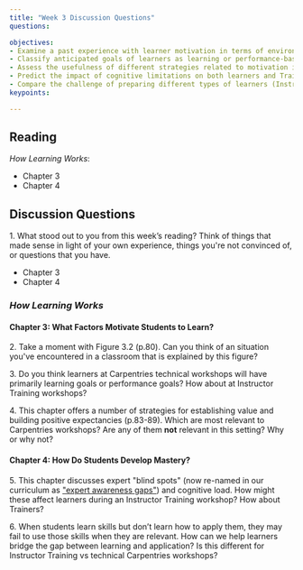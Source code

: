 ```yaml
---
title: "Week 3 Discussion Questions"
questions:

objectives:
- Examine a past experience with learner motivation in terms of environment, efficacy, and value.
- Classify anticipated goals of learners as learning or performance-based.
- Assess the usefulness of different strategies related to motivation in Carpentries workshops.
- Predict the impact of cognitive limitations on both learners and Trainers in Instructor Training workshops.
- Compare the challenge of preparing different types of learners (Instructor trainees vs. technical) to transfer skills to usable contexts.
keypoints:

---
```


## Reading
*How Learning Works*: 
- Chapter 3
- Chapter 4

## Discussion Questions
1\. What stood out to you from this week’s reading? Think of things that made sense in light of your own experience, things you're not convinced of, or questions that you have.
* Chapter 3
* Chapter 4

### _How Learning Works_
#### Chapter 3: What Factors Motivate Students to Learn?

2\. Take a moment with Figure 3.2 (p.80). Can you think of an situation you've encountered in a classroom that is explained 
by this figure?

3\. Do you think learners at Carpentries technical workshops will have primarily learning goals or performance goals? How about at Instructor Training workshops?

4\. This chapter offers a number of strategies for establishing value and building positive expectancies (p.83-89). Which are most relevant to Carpentries workshops? Are any of them **not** relevant in this setting? Why or why not?

#### Chapter 4: How Do Students Develop Mastery?
5\. This chapter discusses expert "blind spots" (now re-named in our curriculum as ["expert awareness gaps"](https://carpentries.github.io/instructor-training/03-expertise/index.html#expert-awareness-gap)) and cognitive load. 
How might these affect learners during an Instructor Training workshop? How about Trainers?

6\. When students learn skills but don’t learn how to apply them, they may fail to use those skills when they are relevant. 
How can we help learners bridge the gap between learning and application? Is this different for Instructor Training vs technical Carpentries workshops?


